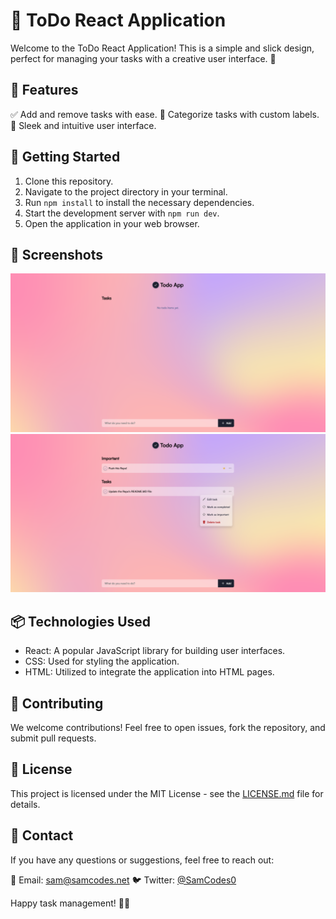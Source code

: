 # 📝 ToDo React Application

Welcome to the ToDo React Application! This is a simple and slick design, perfect for managing your tasks with a creative user interface. 🚀

## 🌟 Features

✅ Add and remove tasks with ease.
📂 Categorize tasks with custom labels.
🌈 Sleek and intuitive user interface.

## 🚀 Getting Started

1. Clone this repository.
2. Navigate to the project directory in your terminal.
3. Run `npm install` to install the necessary dependencies.
4. Start the development server with `npm run dev`.
5. Open the application in your web browser.

## 📸 Screenshots

![ToDo App Screenshot 1](/images/screenshot1.png)
![ToDo App Screenshot 2](/images/screenshot2.png)

## 📦 Technologies Used

- React: A popular JavaScript library for building user interfaces.
- CSS: Used for styling the application.
- HTML: Utilized to integrate the application into HTML pages.

## 🤝 Contributing

We welcome contributions! Feel free to open issues, fork the repository, and submit pull requests.

## 📃 License

This project is licensed under the MIT License - see the [LICENSE.md](LICENSE.md) file for details.

## 📧 Contact

If you have any questions or suggestions, feel free to reach out:

📧 Email: sam@samcodes.net
🐦 Twitter: [@SamCodes0](https://twitter.com/SamCodes0)

Happy task management! 📅✨

